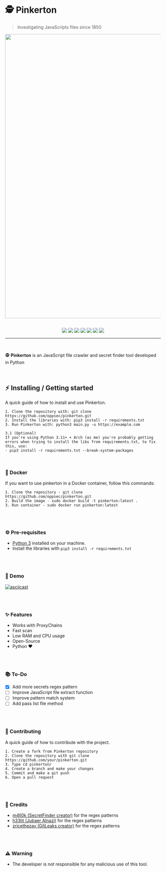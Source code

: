 # 🕵️ Pinkerton
> Investigating JavaScripts files since 1850

<div align="center">
    <img src="https://i.imgur.com/GvPspEa.png" width=920>
</div>

<br>

<p align="center">
    <img src="https://img.shields.io/github/license/oppsec/Pinkerton?color=yellow&logo=github&style=for-the-badge">
    <img src="https://img.shields.io/github/issues/oppsec/Pinkerton?color=yellow&logo=github&style=for-the-badge">
    <img src="https://img.shields.io/github/stars/oppsec/pinkerton?color=yellow&logo=github&style=for-the-badge">
    <img src="https://img.shields.io/github/forks/oppsec/Pinkerton?color=yellow&logo=github&style=for-the-badge">
    <img src="https://img.shields.io/github/v/release/oppsec/pinkerton?color=yellow&logo=github&style=for-the-badge">
    <img src="https://img.shields.io/github/languages/code-size/oppsec/Pinkerton?color=yellow&logo=github&style=for-the-badge">
    <img src="https://img.shields.io/librariesio/github/oppsec/pinkerton?color=yellow&logo=github&style=for-the-badge">
</p>

___

<br>

<p> ️🕵️ <b>Pinkerton</b> is an JavaScript file crawler and secret finder tool developed in Python  </p>

<br>

## ⚡ Installing / Getting started

<p> A quick guide of how to install and use Pinkerton. </p>

```
1. Clone the repository with: git clone https://github.com/oppsec/pinkerton.git
2. Install the libraries with: pip3 install -r requirements.txt
3. Run Pinkerton with: python3 main.py -u https://example.com

3.1 (Optional)
If you're using Python 3.11+ + Arch (as me) you're probably getting errors when trying to install the libs from requirements.txt, to fix this, use:
- pip3 install -r requirements.txt --break-system-packages
```

<br>

### 🐳 Docker
If you want to use pinkerton in a Docker container, follow this commands:

```
1. Clone the repository - git clone https://github.com/oppsec/pinkerton.git
2. Build the image - sudo docker build -t pinkerton:latest .
3. Run container - sudo docker run pinkerton:latest
```

<br><br>

### ⚙️ Pre-requisites
- [Python 3](https://www.python.org/downloads/) installed on your machine.
- Install the libraries with `pip3 install -r requirements.txt`

<br><br>

### 🎥 Demo
[![asciicast](https://asciinema.org/a/SDDtLFRPcauGY1Z5WFLcsc0dI.svg)](https://asciinema.org/a/SDDtLFRPcauGY1Z5WFLcsc0dI)

<br><br>

### ✨ Features
- Works with ProxyChains
- Fast scan
- Low RAM and CPU usage
- Open-Source
- Python ❤️

<br><br>

### 📚 To-Do
- [x] Add more secrets regex pattern
- [ ] Improve JavaScript file extract function
- [ ] Improve pattern match system
- [ ] Add pass list file method

<br><br>

### 🔨 Contributing

A quick guide of how to contribute with the project.

```
1. Create a fork from Pinkerton repository
2. Clone the repository with git clone https://github.com/your/pinkerton.git
3. Type cd pinkerton/
4. Create a branch and make your changes
5. Commit and make a git push
6. Open a pull request
```

<br><br>

### 🙏 Credits
- [m4ll0k (SecretFinder creator)](https://github.com/m4ll0k) for the regex patterns
- [h33lit (Jubaer Alnazi)](https://github.com/h33tlit) for the regex patterns
- [zricethezav (GitLeaks creator)](https://github.com/zricethezav/gitleaks) for the regex patterns

<br><br>

### ⚠️ Warning
- The developer is not responsible for any malicious use of this tool.
